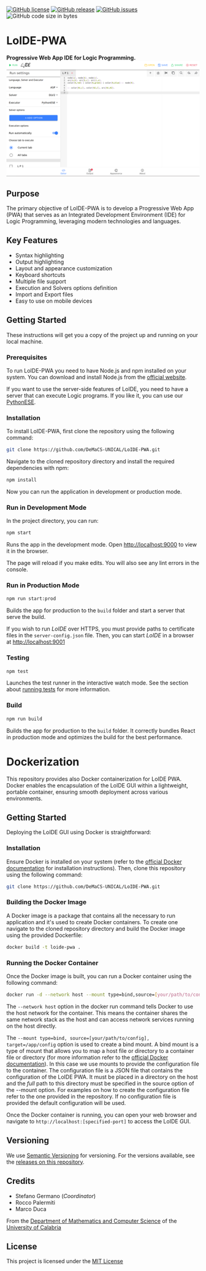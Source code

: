 [![GitHub license](https://img.shields.io/badge/license-MIT-blue.svg)](https://raw.githubusercontent.com/DeMaCS-UNICAL/LoIDE-PWA/master/LICENSE)
[![GitHub release](https://img.shields.io/github/release/DeMaCS-UNICAL/LoIDE-PWA.svg)](https://github.com/DeMaCS-UNICAL/LoIDE-PWA/releases/latest)
[![GitHub issues](https://img.shields.io/github/issues/DeMaCS-UNICAL/LoIDE-PWA.svg)](https://github.com/DeMaCS-UNICAL/LoIDE-PWA/issues)
![GitHub code size in bytes](https://img.shields.io/github/languages/code-size/DeMaCS-UNICAL/LoIDE-PWA)

# LoIDE-PWA

**Progressive Web App IDE for Logic Programming.**
![LoIDE web GUI](docs/screenshots/main-page.png)

## Purpose

The primary objective of LoIDE-PWA is to develop a Progressive Web App (PWA) that serves as an Integrated Development Environment (IDE) for Logic Programming, leveraging modern technologies and languages.

## Key Features

- Syntax highlighting
- Output highlighting
- Layout and appearance customization
- Keyboard shortcuts
- Multiple file support
- Execution and Solvers options definition
- Import and Export files
- Easy to use on mobile devices

## Getting Started

These instructions will get you a copy of the project up and running on your local machine.

### Prerequisites

To run LoIDE-PWA you need to have Node.js and npm installed on your system. You can download and install Node.js from the [official website](https://nodejs.org/).

If you want to use the server-side features of LoIDE, you need to have a server that can execute Logic programs. If you like it, you can use our [PythonESE](https://github.com/DeMaCS-UNICAL/PythonESE).

### Installation

To install LoIDE-PWA, first clone the repository using the following command:

```bash
git clone https://github.com/DeMaCS-UNICAL/LoIDE-PWA.git
```

Navigate to the cloned repository directory and install the required dependencies with npm:

```bash
npm install
```

Now you can run the application in development or production mode.

### Run in Development Mode

In the project directory, you can run:

```bash
npm start
```

Runs the app in the development mode.
Open [http://localhost:9000](http://localhost:9000) to view it in the browser.

The page will reload if you make edits.
You will also see any lint errors in the console.

### Run in Production Mode

```bash
npm run start:prod
```

Builds the app for production to the `build` folder and start a server that serve the build.

If you wish to run _LoIDE_ over HTTPS, you must provide paths to certificate files in the `server-config.json` file.
Then, you can start _LoIDE_ in a browser at [http://localhost:9001](http://localhost:9001)

### Testing

```bash
npm test
```

Launches the test runner in the interactive watch mode.
See the section about [running tests](https://facebook.github.io/create-react-app/docs/running-tests) for more information.

### Build

```bash
npm run build
```

Builds the app for production to the `build` folder.
It correctly bundles React in production mode and optimizes the build for the best performance.

# Dockerization

This repository provides also Docker containerization for LoIDE PWA.
Docker enables the encapsulation of the LoIDE GUI within a lightweight, portable container, ensuring smooth deployment across various environments.

## Getting Started

Deploying the LoIDE GUI using Docker is straightforward:

### Installation

Ensure Docker is installed on your system (refer to the [official Docker documentation](https://docs.docker.com/get-docker/) for installation instructions). Then, clone this repository using the following command:

```bash
git clone https://github.com/DeMaCS-UNICAL/LoIDE-PWA.git
```

### Building the Docker Image

A Docker image is a package that contains all the necessary to run application and it's used to create Docker containers. To create one navigate to the cloned repository directory and build the Docker image using the provided Dockerfile:

```bash
docker build -t loide-pwa .
```

### Running the Docker Container

Once the Docker image is built, you can run a Docker container using the following command:

```bash
docker run -d --network host --mount type=bind,source=[your/path/to/config],target=/app/config markducks/loide-pwa
```

The `--network host` option in the docker run command tells Docker to use the host network for the container. This means the container shares the same network stack as the host and can access network services running on the host directly.

The `--mount type=bind, source=[your/path/to/config], target=/app/config` option is used to create a bind mount. A bind mount is a type of mount that allows you to map a host file or directory to a container file or directory (for more information refer to the [official Docker documentation](https://docs.docker.com/storage/bind-mounts/)).
In this case we use mounts to provide the configuration file to the container. The configuration file is a JSON file that contains the configuration of the LoIDE PWA. It must be placed in a directory on the host and the _full_ path to this directory must be specified in the source option of the --mount option.
For examples on how to create the configuration file refer to the one provided in the repository. If no configuration file is provided the default configuration will be used.

Once the Docker container is running, you can open your web browser and navigate to `http://localhost:[specified-port]` to access the LoIDE GUI.

## Versioning

We use [Semantic Versioning](http://semver.org) for versioning. For the versions available, see the [releases on this repository](https://github.com/DeMaCS-UNICAL/LoIDE-PWA/releases).

## Credits

- Stefano Germano (_Coordinator_)
- Rocco Palermiti
- Marco Duca

From the [Department of Mathematics and Computer Science](https://www.mat.unical.it) of the [University of Calabria](http://unical.it)

## License

This project is licensed under the [MIT License](LICENSE)
